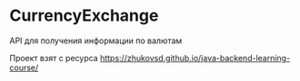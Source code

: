 # CurrencyExchange
API для получения информации по валютам

Проект взят с ресурса https://zhukovsd.github.io/java-backend-learning-course/
